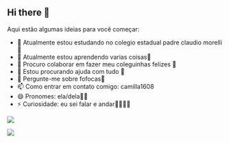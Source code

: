 ## Hi there 👋




Aqui estão algumas ideias para você começar:

- 🔭 Atualmente estou estudando no colegio estadual padre claudio morelli🧸
- 🌱 Atualmente estou aprendendo varias coisas🎉
- 👯 Procuro colaborar em fazer meu coleguinhas felizes 🌺
- 🤔 Estou procurando ajuda com tudo 🦄
- 💬 Pergunte-me sobre fofocas🐀
- 📫 Como entrar em contato comigo: camilla1608
- 😄 Pronomes: ela/dela💅🏼
- ⚡ Curiosidade: eu sei falar e andar🦵🏼💪🏼
  
![](https://media1.tenor.com/m/MCnMLxHDdGgAAAAd/sideeye.gif)

![](https://media.tenor.com/y5kdPmfWV08AAAAM/side-eye.gif)
